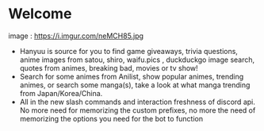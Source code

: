 # Welcome
image : https://i.imgur.com/neMCH85.jpg
  - Hanyuu is source for you to find game giveaways, trivia questions, anime images from satou, shiro, waifu.pics , duckduckgo image search, quotes from animes, breaking bad, movies or tv show!
  - Search for some animes from Anilist, show popular animes, trending animes, or search some manga(s), take a look at what manga trending from Japan/Korea/China.
  - All in the new slash commands and interaction freshness of discord api. No more need for memorizing the custom prefixes, no more the need of memorizing the options you need for the bot to function
